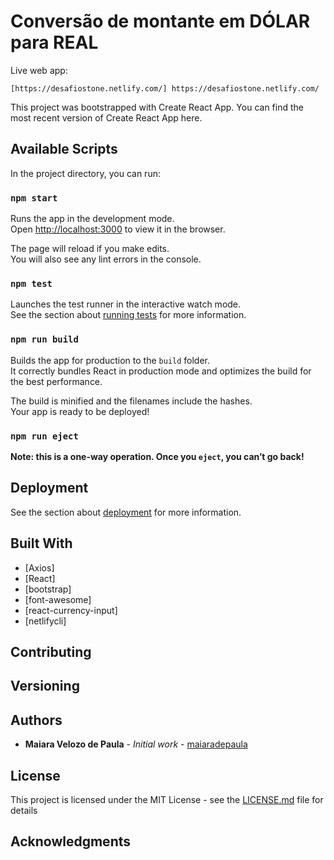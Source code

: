 <h1>Conversão de montante em DÓLAR para REAL</h1>


Live web app:

    [https://desafiostone.netlify.com/] https://desafiostone.netlify.com/
 

This project was bootstrapped with Create React App. You can find the most recent version of Create React App here.

## Available Scripts

In the project directory, you can run:

### `npm start`

Runs the app in the development mode.<br />
Open [http://localhost:3000](http://localhost:3000) to view it in the browser.

The page will reload if you make edits.<br />
You will also see any lint errors in the console.

### `npm test`

Launches the test runner in the interactive watch mode.<br />
See the section about [running tests](https://facebook.github.io/create-react-app/docs/running-tests) for more information.

### `npm run build`

Builds the app for production to the `build` folder.<br />
It correctly bundles React in production mode and optimizes the build for the best performance.

The build is minified and the filenames include the hashes.<br />
Your app is ready to be deployed!



### `npm run eject`

**Note: this is a one-way operation. Once you `eject`, you can’t go back!**


## Deployment

See the section about [deployment](https://facebook.github.io/create-react-app/docs/deployment) for more information.

## Built With

* [Axios]
* [React]
* [bootstrap]
* [font-awesome]
* [react-currency-input]
* [netlifycli]

## Contributing

 

## Versioning

 
## Authors

* **Maiara Velozo de Paula** - *Initial work* - [maiaradepaula](https://github.com/maiaradepaula)

 
## License

This project is licensed under the MIT License - see the [LICENSE.md](LICENSE.md) file for details

## Acknowledgments

 


